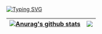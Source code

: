 [![Typing SVG](https://readme-typing-svg.demolab.com?font=Fira+Code&weight=700&pause=1000&color=834CF7&lines=Hello%2C+I'm+Aur0ra)](https://git.io/typing-svg)



| <a href="https://github.com/Aur0ra-m"><img align="center" src="https://github-readme-stats.vercel.app/api?username=Aur0ra-m&show_icons=true&include_all_commits=true&theme=buefy&hide_border=true" alt="Anurag's github stats" /></a> | <a href="https://github.com/Aur0ra-m"><img align="center" src="https://github-readme-stats.vercel.app/api/top-langs/?username=Aur0ra-m&layout=compact&theme=buefy&hide_border=true" /></a> |
| ------------------------------------------------------------ | ------------------------------------------------------------ |
